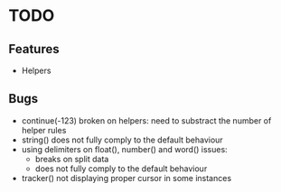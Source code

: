 # TODO

## Features

* Helpers

## Bugs

* continue(-123) broken on helpers: need to substract the number of helper rules
* string() does not fully comply to the default behaviour
* using delimiters on float(), number() and word() issues:
	* breaks on split data
	* does not fully comply to the default behaviour
* tracker() not displaying proper cursor in some instances